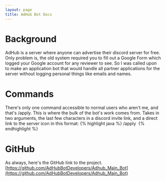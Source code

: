 ```yaml
---
layout: page
title: AdHub Bot Docs
---
```


# Background
AdHub is a server where anyone can advertise their discord server for free. Only problem is, the old system required you to fill out a Google Form which logged your Google account for any reviewer to see. So I was called upon to make an application bot that would handle all partner applications for the server without logging personal things like emails and names.

# Commands
There's only one command accessible to normal users who aren't me, and that's /apply. This is where the bulk of the bot's work comes from. Takes in two arguments, the last few characters in a discord invite link, and a direct link to the server icon in this format:
{% highlight java %}
/apply <SERVER INVITE CODE> <IMAGE LINK>
{% endhighlight %}

# GitHub
As always, here's the GitHub link to the project.
[https://github.com/AdHubBotDevelopers/Adhub_Main_Bot](https://github.com/AdHubBotDevelopers/Adhub_Main_Bot)
